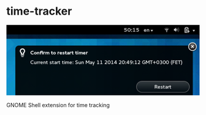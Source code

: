 time-tracker
============
![ScreenShot](https://raw.githubusercontent.com/e-shulitsky/time-tracker/master/screenshot.png)

GNOME Shell extension for time tracking

